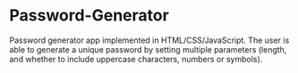 # Password-Generator
Password generator app implemented in HTML/CSS/JavaScript. The user is able to generate a unique password by setting multiple parameters (length, and whether to include uppercase characters, numbers or symbols).
